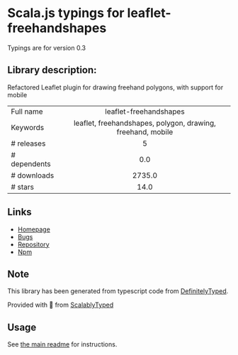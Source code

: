 
# Scala.js typings for leaflet-freehandshapes

Typings are for version 0.3

## Library description:
Refactored Leaflet plugin for drawing freehand polygons, with support for mobile

|                    |                 |
| ------------------ | :-------------: |
| Full name          | leaflet-freehandshapes |
| Keywords           | leaflet, freehandshapes, polygon, drawing, freehand, mobile |
| # releases         | 5 |
| # dependents       | 0.0 |
| # downloads        | 2735.0 |
| # stars            | 14.0 |

## Links
- [Homepage](https://github.com/bozdoz/Leaflet.FreeHandShapes)
- [Bugs](https://github.com/bozdoz/Leaflet.FreeHandShapes/issues)
- [Repository](https://github.com/bozdoz/Leaflet.FreeHandShapes)
- [Npm](https://www.npmjs.com/package/leaflet-freehandshapes)
    


## Note
This library has been generated from typescript code from [DefinitelyTyped](https://definitelytyped.org).

Provided with :purple_heart: from [ScalablyTyped](https://github.com/oyvindberg/ScalablyTyped)

## Usage
See [the main readme](../../readme.md) for instructions.


